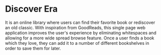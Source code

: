 # Discover Era

It is an online library where users can find their favorite book or rediscover an old classic. With inspiration from GoodReads, this single page web application improves the user's experience by eliminating whitespaces and allowing for a more wide spread browse feature. Once a user finds a book which they love, they can add it to a number of different bookshelves in order to save them for later.
